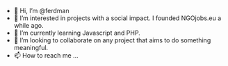 - 👋 Hi, I’m @ferdman
- 👀 I’m interested in projects with a social impact. I founded NGOjobs.eu a while ago.
- 🌱 I’m currently learning Javascript and PHP.
- 💞️ I’m looking to collaborate on any project that aims to do something meaningful.
- 📫 How to reach me ...

<!---
ferdman/ferdman is a ✨ special ✨ repository because its `README.md` (this file) appears on your GitHub profile.
You can click the Preview link to take a look at your changes.
--->
